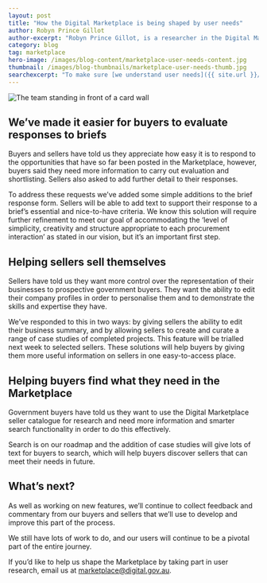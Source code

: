 ```yaml
---
layout: post
title: "How the Digital Marketplace is being shaped by user needs"
author: Robyn Prince Gillot
author-excerpt: "Robyn Prince Gillot, is a researcher in the Digital Marketplace team, based in Sydney."
category: blog
tag: marketplace
hero-image: /images/blog-content/marketplace-user-needs-content.jpg
thumbnail: /images/blog-thumbnails/marketplace-user-needs-thumb.jpg
searchexcerpt: "To make sure [we understand user needs]({{ site.url }}/standard/) in the two months since the Digital Marketplace Beta was released we’ve had 10 face-to-face meetings with government buyers and 13 with registered sellers, on average a meeting every second day. In response to their feedback, this is how we’ve iterated and improved the Marketplace."
---
```


![The team standing in front of a card wall]({{site.url}}{{page.hero-image}})

## We’ve made it easier for buyers to evaluate responses to briefs

Buyers and sellers have told us they appreciate how easy it is to respond to the opportunities that have so far been posted in the Marketplace, however, buyers said they need more information to carry out evaluation and shortlisting.  Sellers also asked to add further detail to their responses. 

To address these requests we’ve added some simple additions to the brief response form. Sellers will be able to add text to support their response to a brief’s essential and nice-to-have criteria. We know this solution will require further refinement to meet our goal of accommodating the ‘level of simplicity, creativity and structure appropriate to each procurement interaction’ as stated in our vision, but it’s an important first step. 

## Helping sellers sell themselves

Sellers have told us they want more control over the representation of their businesses to prospective government buyers.  They want the ability to edit their company profiles in order to personalise them and to demonstrate the skills and expertise they have. 

We’ve responded to this in two ways: by giving sellers the ability to edit their business summary, and by allowing sellers to create and curate a range of case studies of completed projects. This feature will be trialled next week to selected sellers. These solutions will help buyers by giving them more useful information on sellers in one easy-to-access place. 

## Helping buyers find what they need in the Marketplace

Government buyers have told us they want to use the Digital Marketplace seller catalogue for research and need more information and smarter search functionality in order to do this effectively.  

Search is on our roadmap and the addition of case studies will give lots of text for buyers to search, which will help buyers discover sellers that can meet their needs in future.

## What’s next?

As well as working on new features, we’ll continue to collect feedback and commentary from our buyers and sellers that we’ll use to develop and improve this part of the process. 

We still have lots of work to do, and our users will continue to be a pivotal part of the entire journey. 

If you’d like to help us shape the Marketplace by taking part in user research, email us at [marketplace@digital.gov.au](mailto:marketplace@digital.gov.au).
